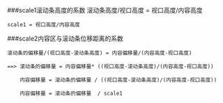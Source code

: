 ###scale1滚动条高度的系数
	滚动条高度/视口高度 = 视口高度/内容高度

	scale1 = 视口高度/内容高度


###scale2内容区与滚动条位移距离的系数

	滚动条的偏移量/(视口高度-滚动条高度) = 内容偏移量/(内容高度-视口高度)
	
	==> 滚动条的偏移量 = 内容偏移量* ((视口高度-滚动条高度)/(内容高度-视口高度))
	
		内容偏移量 = 滚动条的偏移量 / ((视口高度-滚动条高度)/(内容高度-视口高度))
	
		内容偏移量 = 滚动条的偏移量  / scale1






